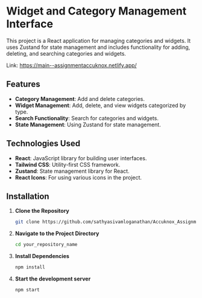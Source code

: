 # Widget and Category Management Interface

This project is a React application for managing categories and widgets. It uses Zustand for state management and includes functionality for adding, deleting, and searching categories and widgets.

Link: https://main--assignmentaccuknox.netlify.app/

## Features

- **Category Management**: Add and delete categories.
- **Widget Management**: Add, delete, and view widgets categorized by type.
- **Search Functionality**: Search for categories and widgets.
- **State Management**: Using Zustand for state management.

## Technologies Used

- **React**: JavaScript library for building user interfaces.
- **Tailwind CSS**: Utility-first CSS framework.
- **Zustand**: State management library for React.
- **React Icons**: For using various icons in the project.

## Installation

1. **Clone the Repository**

   ```bash
   git clone https://github.com/sathyasivamloganathan/Accuknox_Assignment.git

2. **Navigate to the Project Directory**
   ```bash
   cd your_repository_name

3. **Install Dependencies**
   ```bash
   npm install

4. **Start the development server**
   ```bash
   npm start
   

